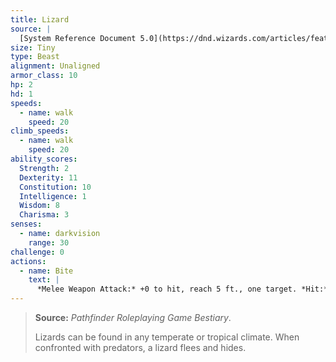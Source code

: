```yaml
---
title: Lizard
source: |
  [System Reference Document 5.0](https://dnd.wizards.com/articles/features/systems-reference-document-srd)
size: Tiny
type: Beast
alignment: Unaligned
armor_class: 10
hp: 2
hd: 1
speeds:
  - name: walk
    speed: 20
climb_speeds:
  - name: walk
    speed: 20
ability_scores:
  Strength: 2
  Dexterity: 11
  Constitution: 10
  Intelligence: 1
  Wisdom: 8
  Charisma: 3
senses:
  - name: darkvision
    range: 30
challenge: 0
actions:
  - name: Bite
    text: |
      *Melee Weapon Attack:* +0 to hit, reach 5 ft., one target. *Hit:* 1 piercing damage.
---
```


> **Source:** *Pathfinder Roleplaying Game Bestiary*.
>
> Lizards can be found in any temperate or tropical climate. When confronted with predators, a lizard flees and hides.
